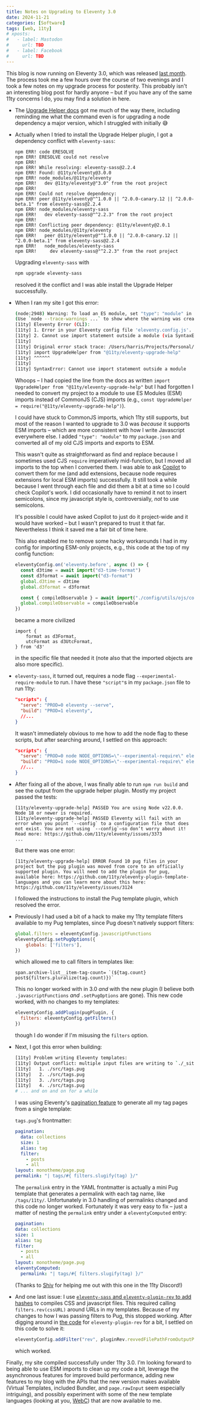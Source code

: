 ```yaml
---
title: Notes on Upgrading to Eleventy 3.0
date: 2024-11-21
categories: [Software]
tags: [web, 11ty]
# xposts:
#   - label: Mastodon
#     url: TBD
#   - label: Facebook
#     url: TBD
---
```


This blog is now running on Eleventy 3.0, which was released [last month](https://www.11ty.dev/blog/eleventy-v3/). The process took me a few hours over the course of two evenings and I took a few notes on my upgrade process for posterity. This probably isn't an interesting blog post for hardly anyone – but if you have any of the same 11ty concerns I do, you may find a solution in here.

* The [Upgrade Helper docs][] got me much of the way there, including reminding me what the command even is for upgrading a node dependency a major version, which I struggled with initially 😅

  [Upgrade Helper docs]: https://www.11ty.dev/docs/plugins/upgrade-help/

* Actually when I tried to install the Upgrade Helper plugin, I got a dependency conflict with `eleventy-sass`:

  ```
  npm ERR! code ERESOLVE
  npm ERR! ERESOLVE could not resolve
  npm ERR!
  npm ERR! While resolving: eleventy-sass@2.2.4
  npm ERR! Found: @11ty/eleventy@3.0.0
  npm ERR! node_modules/@11ty/eleventy
  npm ERR!   dev @11ty/eleventy@"3.0" from the root project
  npm ERR!
  npm ERR! Could not resolve dependency:
  npm ERR! peer @11ty/eleventy@"^1.0.0 || ^2.0.0-canary.12 || ^2.0.0-beta.1" from eleventy-sass@2.2.4
  npm ERR! node_modules/eleventy-sass
  npm ERR!   dev eleventy-sass@"^2.2.3" from the root project
  npm ERR!
  npm ERR! Conflicting peer dependency: @11ty/eleventy@2.0.1
  npm ERR! node_modules/@11ty/eleventy
  npm ERR!   peer @11ty/eleventy@"^1.0.0 || ^2.0.0-canary.12 || ^2.0.0-beta.1" from eleventy-sass@2.2.4
  npm ERR!   node_modules/eleventy-sass
  npm ERR!     dev eleventy-sass@"^2.2.3" from the root project
  ```

  Upgrading `eleventy-sass` with
  
  ```sh
  npm upgrade eleventy-sass
  ```

  resolved it the conflict and I was able install the Upgrade Helper successfully.

* When I ran my site I got this error:

  ```sh
  (node:2948) Warning: To load an ES module, set "type": "module" in the package.json or use the .mjs extension.
  (Use `node --trace-warnings ...` to show where the warning was created)
  [11ty] Eleventy Error (CLI):
  [11ty] 1. Error in your Eleventy config file 'eleventy.config.js'. (via EleventyConfigError)
  [11ty] 2. Cannot use import statement outside a module (via SyntaxError)
  [11ty]
  [11ty] Original error stack trace: /Users/harris/Projects/Personal/chromamine.com/eleventy.config.js:1
  [11ty] import UpgradeHelper from "@11ty/eleventy-upgrade-help"
  [11ty] ^^^^^^
  [11ty]
  [11ty] SyntaxError: Cannot use import statement outside a module
  ```

  Whoops – I had copied the line from the docs as written `import UpgradeHelper from "@11ty/eleventy-upgrade-help"` but I had forgotten I needed to convert my project to a module to use ES Modules (ESM) imports instead of CommonJS (CJS) imports (e.g., `const UpgradeHelper = require("@11ty/eleventy-upgrade-help")`).

  I could have stuck to CommonJS imports, which 11ty still supports, but most of the reason I wanted to upgrade to 3.0 was _because_ it supports ESM imports – which are more consistent with how I write Javascript everywhere else. I added `"type": "module"` to my `package.json` and converted all of my old CJS imports and exports to ESM.

  This wasn't quite as straightforward as find and replace because I sometimes used CJS `require` imperatively mid-function, but I moved all imports to the top when I converted them. I was able to ask [Copilot][] to convert them for me (and add extensions, because node requires extensions for local ESM imports) successfully. It still took a while because I went through each file and did them a bit at a time so I could check Copilot's work. I did occasionally have to remind it not to insert semicolons, since my javascript style is, controversially, *not* to use semicolons.
  
  It's possible I could have asked Copilot to just do it project-wide and it would have worked – but I wasn't prepared to trust it that far. Nevertheless I think it saved me a fair bit of time here.

  [Copilot]: https://github.com/features/copilot

  This also enabled me to remove some hacky workarounds I had in my config for importing ESM-only projects, e.g., this code at the top of my config function:

  ```js
  eleventyConfig.on('eleventy.before', async () => {
    const d3time = await import("d3-time-format")
    const d3format = await import("d3-format")
    global.d3time = d3time
    global.d3format = d3format

    const { compileObservable } = await import("./config/utils/ojs/compile.mjs")
    global.compileObservable = compileObservable
  })
  ```
  
  became a more civilized

  ```
  import {
      format as d3Format,
      utcFormat as d3UtcFormat,
  } from 'd3'
  ```

  in the specific file that needed it (note also that the imported objects are also more specific).

* `eleventy-sass`, it turned out, requires a node flag `--experimental-require-module` to run. I have these `"script"`s in my `package.json` file to run 11ty:

  ```json
  "scripts": {
    "serve": "PROD=0 eleventy --serve",
    "build": "PROD=1 eleventy",
    //...
  }
  ```

  It wasn't immediately obvious to me how to add the node flag to these scripts, but after searching around, I settled on this approach:

  ```json
  "scripts": {
    "serve": "PROD=0 node NODE_OPTIONS=\"--experimental-require\" eleventy --serve",
    "build": "PROD=1 node NODE_OPTIONS=\"--experimental-require\" eleventy",
    //...
  }
  ```

* After fixing all of the above, I was finally able to run `npm run build` and see the output from the upgrade helper plugin. Mostly my project passed the tests:

  ```
  [11ty/eleventy-upgrade-help] PASSED You are using Node v22.0.0. Node 18 or newer is required.
  [11ty/eleventy-upgrade-help] PASSED Eleventy will fail with an error when you point `--config` to a configuration file that does not exist. You are not using `--config`—so don’t worry about it! Read more: https://github.com/11ty/eleventy/issues/3373
  ...
  ```

  But there was one error:

  ```
  [11ty/eleventy-upgrade-help] ERROR Found 10 pug files in your project but the pug plugin was moved from core to an officially supported plugin. You will need to add the plugin for pug, available here: https://github.com/11ty/eleventy-plugin-template-languages and you can learn more about this here: https://github.com/11ty/eleventy/issues/3124
  ```

  I followed the instructions to install the Pug template plugin, which resolved the error.

* Previously I had used a bit of a hack to make my 11ty template filters available to my Pug templates, since Pug doesn't natively support filters:

  ```js
  global.filters = eleventyConfig.javascriptFunctions
  eleventyConfig.setPugOptions({
      globals: ['filters'],
  })
  ```
  
  which allowed me to call filters in templates like:

  ```pug
  span.archive-list__item-tag-count= `(${tag.count} post${filters.pluralize(tag.count)})`
  ```

  This no longer worked with in 3.0 *and* with the new plugin (I believe both `.javascriptFunctions` *and* `.setPugOptions` are gone). This new code worked, with no changes to my templates:

  ```js
  eleventyConfig.addPlugin(pugPlugin, {
    filters: eleventyConfig.getFilters()
  })
  ```

  though I do wonder if I'm misusing the `filters` option.

* Next, I got this error when building:

  ```sh
  [11ty] Problem writing Eleventy templates:
  [11ty] Output conflict: multiple input files are writing to `./_site/| tags/#{ filters.slugify(tag) }/index.html`. Use distinct `permalink` values to resolve this conflict.
  [11ty]   1. ./src/tags.pug
  [11ty]   2. ./src/tags.pug
  [11ty]   3. ./src/tags.pug
  [11ty]   4. ./src/tags.pug
  # ... and on and on for a while
  ```

  I was using Eleventy's [pagination feature][] to generate all my tag pages from a single template:

  [pagination feature]: https://www.11ty.dev/docs/pagination/

  `tags.pug`'s frontmatter:

  ```yaml
  pagination:
    data: collections
    size: 1
    alias: tag
    filter:
      - posts
      - all
  layout: monotheme/page.pug
  permalink: "| tags/#{ filters.slugify(tag) }/"
  ```

  The `permalink` entry in the YAML frontmatter is actually a mini Pug template that generates a permalink with each tag name, like `/tags/11ty/`. Unfortunately in 3.0 handling of permalinks changed and this code no longer worked. Fortunately it was very easy to fix – just a matter of nesting the `permalink` entry under a `eleventyComputed` entry:

  ```yaml
  pagination:
  data: collections
  size: 1
  alias: tag
  filter:
    - posts
    - all
  layout: monotheme/page.pug
  eleventyComputed:
    permalink: "| tags/#{ filters.slugify(tag) }/"
  ```

  (Thanks to [Shiv][] for helping me out with this one in the 11ty Discord!)

  [Shiv]: https://shivjm.blog/

* And one last issue: I use [`eleventy-sass` and `eleventy-plugin-rev` to add hashes](https://github.com/kentaroi/eleventy-sass?tab=readme-ov-file#rev-property) to compiles CSS and javascript files. This required calling `filters.rev(cssURL)` around URLs in my templates. Because of my changes to how I was passing filters to Pug, this stopped working. After digging around in [the code] for `eleventy-plugin-rev` for a bit, I settled on this code to solve it:

  [the code]: https://github.com/kentaroi/eleventy-plugin-rev/blob/main/lib/eleventy-plugin-rev.js#L88

  ```js
  eleventyConfig.addFilter("rev", pluginRev.revvedFilePathFromOutputPath)
  ```

  which worked.

Finally, my site compiled successfully under 11ty 3.0. I'm looking forward to being able to use ESM imports to clean up my code a bit, leverage the asynchronous features for improved build performance, adding new features to my blog with the APIs that the new version makes available (Virtual Templates, included Bundler, and `page.rawInput` seem especially intriguing), and possibly experiment with some of the new template languages (looking at you, [WebC][]) that are now available to me.

[WebC]: https://www.11ty.dev/docs/languages/webc/
